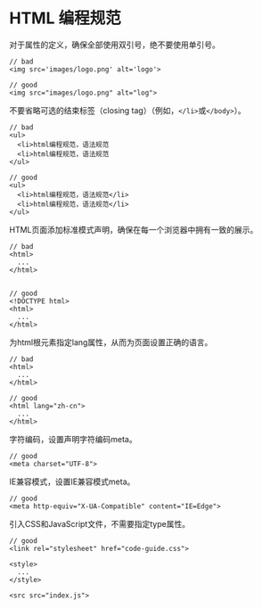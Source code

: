 # HTML 编程规范

对于属性的定义，确保全部使用双引号，绝不要使用单引号。

```
// bad
<img src='images/logo.png' alt='logo'>

// good
<img src="images/logo.png" alt="log">
```

不要省略可选的结束标签（closing tag）（例如，`</li>`或`</body>`）。

```
// bad
<ul>
  <li>html编程规范，语法规范
  <li>html编程规范，语法规范
</ul>  

// good
<ul>
  <li>html编程规范，语法规范</li>
  <li>html编程规范，语法规范</li>
</ul>
```

HTML页面添加标准模式声明，确保在每一个浏览器中拥有一致的展示。

```
// bad
<html>
  ...
</html>


// good
<!DOCTYPE html>
<html>
  ...
</html>
```

为html根元素指定lang属性，从而为页面设置正确的语言。

```
// bad
<html>
  ...
</html>

// good
<html lang="zh-cn">
  ...
</html>
```

字符编码，设置声明字符编码meta。

```
// good
<meta charset="UTF-8">
```

IE兼容模式，设置IE兼容模式meta。

```
// good
<meta http-equiv="X-UA-Compatible" content="IE=Edge">
```

引入CSS和JavaScript文件，不需要指定type属性。

```
// good
<link rel="stylesheet" href="code-guide.css">

<style>
  ...
</style>

<src src="index.js">
```



